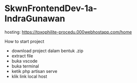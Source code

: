 # SkwnFrontendDev-1a-IndraGunawan

hosting: https://toxophilite-procedu.000webhostapp.com/home

How to start project
- download project dalam bentuk .zip
- extract file
- buka vscode
- buka terminal
- ketik php artisan serve
- klik link local host
